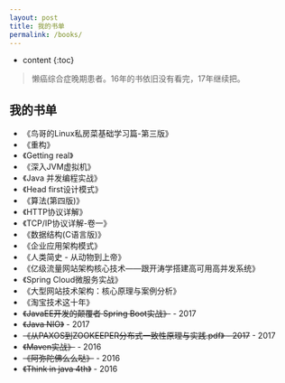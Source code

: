 ```yaml
---
layout: post
title: 我的书单
permalink: /books/
---
```


* content
{:toc}


> 懒癌综合症晚期患者。16年的书依旧没有看完，17年继续把。

我的书单
-----------------------------------------------------------------

+ 《鸟哥的Linux私房菜基础学习篇-第三版》
+ 《重构》
+ 《Getting real》
+ 《深入JVM虚拟机》
+ 《Java 并发编程实战》
+ 《Head first设计模式》
+ 《算法(第四版)》
+ 《HTTP协议详解》
+ 《TCP/IP协议详解-卷一》
+ 《数据结构(C语言版)》
+ 《企业应用架构模式》
+ 《人类简史 - 从动物到上帝》
+ 《亿级流量网站架构核心技术——跟开涛学搭建高可用高并发系统》
+ 《Spring Cloud微服务实战》
+ 《大型网站技术架构：核心原理与案例分析》
+ 《淘宝技术这十年》
+  <del>《JavaEE开发的颠覆者 Spring Boot实战》</del>  - 2017
+  <del>《Java NIO》</del>  - 2017
+  <del>《从PAXOS到ZOOKEEPER分布式一致性原理与实践.pdf》 - 2017</del>  - 2017
+  <del>《Maven实战》</del>  - 2016
+  <del>《阿弥陀佛么么哒》</del> - 2016
+  <del>《Think in java 4th》</del> - 2016